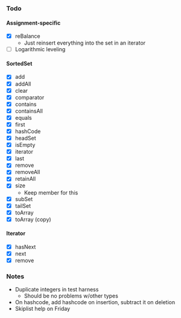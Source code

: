 ### Todo

#### Assignment-specific

- [x] reBalance
  - Just reinsert everything into the set in an iterator 
- [ ] Logarithmic leveling

#### SortedSet

- [x] add
- [x] addAll 
- [x] clear 
- [x] comparator 
- [x] contains 
- [x] containsAll
- [x] equals
- [x] first
- [x] hashCode 
- [x] headSet
- [x] isEmpty
- [x] iterator 
- [x] last 
- [x] remove 
- [x] removeAll 
- [x] retainAll 
- [x] size 
    - Keep member for this
- [x] subSet 
- [x] tailSet
- [x] toArray
- [x] toArray (copy)

#### Iterator 

- [x] hasNext
- [x] next
- [x] remove

### Notes

- Duplicate integers in test harness
    - Should be no problems w/other types 
- On hashcode, add hashcode on insertion, subtract it on deletion
- Skiplist help on Friday
